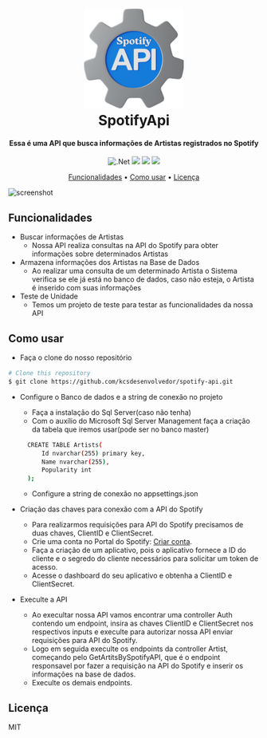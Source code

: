 
<h1 align="center">
  <br>
  <img src="https://github.com/kcsdesenvolvedor/spotify-api/blob/main/SpotifyApi/SpotifyApi/Assets/spotifyapi_logo.png" alt="SpotifyApi_logo" width="200">
  <br>
  SpotifyApi
  <br>
</h1>

<h4 align="center">Essa é uma API que busca informações de Artistas registrados no Spotify</h4>

<p align="center">
  <img src="https://img.shields.io/badge/.Net_8.0_-blue?logo=dotnet" alt=".Net">
  <img src="https://img.shields.io/badge/Sql_Server_2022-red?logo=liquibase">
  <img src="https://img.shields.io/badge/Dapper-8A2BE2?logo=deepgram">
  <img src="https://img.shields.io/badge/XUnit-green?logo=xstate">
</p>

<p align="center">
  <a href="#funcionalidades">Funcionalidades</a> •
  <a href="#como-usar">Como usar</a> •
  <a href="#licença">Licença</a>
</p>

![screenshot](https://github.com/kcsdesenvolvedor/spotify-api/blob/main/SpotifyApi/SpotifyApi/Assets/demostracao.gif)

## Funcionalidades

* Buscar informações de Artistas
  - Nossa API realiza consultas na API do Spotify para obter informações sobre determinados Artistas
* Armazena informações dos Artistas na Base de Dados
  - Ao realizar uma consulta de um determinado Artista o Sistema verifica se ele já está no banco de dados, caso não esteja, o Artista é inserido com suas informações
* Teste de Unidade
  - Temos um projeto de teste para testar as funcionalidades da nossa API

## Como usar

* Faça o clone do nosso repositório
```bash
# Clone this repository
$ git clone https://github.com/kcsdesenvolvedor/spotify-api.git
```

* Configure o Banco de dados e a string de conexão no projeto
  - Faça a instalação do Sql Server(caso não tenha)
  - Com o auxílio do Microsoft Sql Server Management faça a criação da tabela que iremos usar(pode ser no banco master)
  ```bash
    CREATE TABLE Artists(
	    Id nvarchar(255) primary key,
	    Name nvarchar(255),
	    Popularity int
    );
  ```
  - Configure a string de conexão no appsettings.json
    
* Criação das chaves para conexão com a API do Spotify
  - Para realizarmos requisições para API do Spotify precisamos de duas chaves, ClientID e ClientSecret.
  - Crie uma conta no Portal do Spotify: <a href="https://developer.spotify.com/">Criar conta</a>.
  - Faça a criação de um aplicativo, pois o aplicativo fornece a ID do cliente e o segredo do cliente necessários para solicitar um token de acesso.
  - Acesse o dashboard do seu aplicativo e obtenha a ClientID e ClientSecret.
 
* Execulte a API
  - Ao execultar nossa API vamos encontrar uma controller Auth contendo um endpoint, insira as chaves ClientID e ClientSecret nos respectivos inputs e execulte para autorizar nossa API enviar requisições para API do Spotify.
  - Logo em seguida execulte os endpoints da controller Artist, começando pelo GetArtitsBySpotifyAPI, que é o endpoint responsavel por fazer a requisição na API do Spotify e inserir os informações na base de dados.
  - Execulte os demais endpoints.

## Licença

MIT


